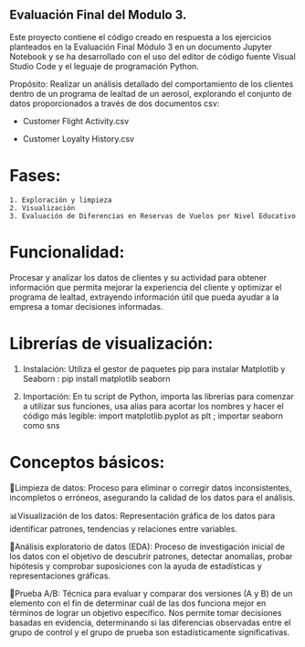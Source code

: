 ## Evaluación Final del Modulo 3.


Este proyecto contiene el código creado en respuesta a los ejercicios planteados en la Evaluación Final Módulo 3 en un documento Jupyter Notebook y se ha desarrollado con el uso del editor de código fuente Visual Studio Code y el leguaje de programación Python.

Propósito:
Realizar un análisis detallado del comportamiento de los clientes dentro de un programa de lealtad de un aerosol, explorando el conjunto de datos proporcionados a través de dos documentos csv:

- Customer Flight Activity.csv

- Customer Loyalty History.csv

# Fases:
    1. Exploración y limpieza
    2. Visualización
    3. Evaluación de Diferencias en Reservas de Vuelos por Nivel Educativo



# Funcionalidad:
Procesar y analizar los datos de clientes y su actividad para obtener información que permita mejorar la experiencia del cliente y optimizar el programa de lealtad, extrayendo información útil que pueda ayudar a la empresa a tomar decisiones informadas.


# Librerías de visualización:

1. Instalación: Utiliza el gestor de paquetes pip para instalar Matplotlib y Seaborn : pip install matplotlib seaborn

2. Importación: En tu script de Python, importa las librerías para comenzar a utilizar sus funciones, usa alias para acortar los nombres y hacer el código más legible: import matplotlib.pyplot as plt ; importar seaborn como sns


# Conceptos básicos:

🧹Limpieza de datos:
Proceso para eliminar o corregir datos inconsistentes, incompletos o erróneos, asegurando la calidad de los datos para el análisis.

📊Visualización de los datos:
Representación gráfica de los datos para identificar patrones, tendencias y relaciones entre variables.

🔎Análisis exploratorio de datos (EDA):
Proceso de investigación inicial de los datos con el objetivo de descubrir patrones, detectar anomalías, probar hipótesis y comprobar suposiciones con la ayuda de estadísticas y representaciones gráficas.

🧐Prueba A/B:
Técnica para evaluar y comparar dos versiones (A y B) de un elemento con el fin de determinar cuál de las dos funciona mejor en términos de lograr un objetivo específico. Nos permite tomar decisiones basadas en evidencia, determinando si las diferencias observadas entre el grupo de control y el grupo de prueba son estadísticamente significativas.